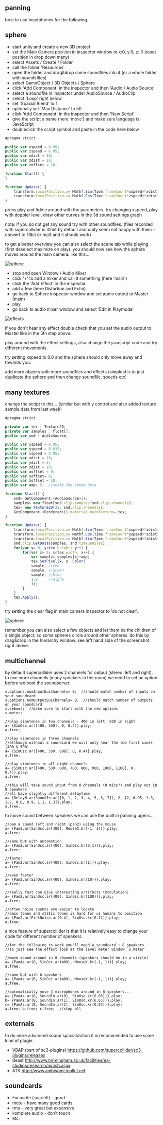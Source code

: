 panning
--------------------

best to use headphones for the following.

sphere
--

* start unity and create a new 3D project
* set the Main Camera position in inspector window to x:0, y:0, z: 0 (reset position in drop down meny)
* select Assets / Create / Folder
* call the folder 'Resources'
* open the folder and drag&drop some soundfiles into it (or a whole folder with soundsfiles)
* select GameObject / 3D Objects / Sphere
* click 'Add Component' in the inspector and then 'Audio / Audio Source'
* select a soundfile in inspector under AudioSource / AudioClip
* select 'Loop' right below
* set 'Spacial Blend' to 1
* optionally set 'Max Distance' to 50
* click 'Add Component' in the inspector and then 'New Script'
* give the script a name (here 'move') and make sure language is JavaScript
* doubleclick the script symbol and paste in the code here below

```javascript
#pragma strict

public var xspeed = 0.05;
public var zspeed = 0.05;
public var xdist = 10;
public var zdist = 10;
public var zoffset = 10;

function Start() {
}

function Update() {
    transform.localPosition.x= Mathf.Sin(Time.frameCount*xspeed)*xdist;
    transform.localPosition.z= Mathf.Cos(Time.frameCount*zspeed)*zdist+zoffset;
}
```

press play and fiddle around with the parameters. try changing xspeed, play with doppler level, draw other curves in the 3d sound settings graph

note: if you do not get any sound try with other soundfiles. (files recorded with supercollider is 32bit by default and unity seem not happy with them - convert to 16bit or mp3 and it should work)

to get a better overview you can also select the scene tab while playing (first deselect maximize on play). you should now see how the sphere moves around the main camera. like this...

![sphere](00sphere.png?raw=true "sphere")

* stop and open Window / Audio Mixer
* click '+' to add a mixer and call it something (here 'main')
* click the 'Add Effect' in the inspector
* add a few (here Distortion and Echo)
* go back to Sphere inspector window and set audio output to Master (main)
* play
* go back to audio mixer window and select 'Edit in Playmode'

![effects](01effects.png?raw=true "effects")

if you don't hear any effect double check that you set the audio output to Master like in the 5th step above.

play around with the effect settings, also change the javascript code and try different movements.

try setting xspeed to 0.0 and the sphere should only move away and towards you.

add more objects with more soundfiles and effects (simplest is to just duplicate the sphere and then change soundfile, speeds etc)

many textures
--

change the script to this... (similar but with y control and also added texture sample data from last week)

```javascript
#pragma strict

private var tex : Texture2D;
private var samples : float[];
public var snd : AudioSource;

public var xspeed = 0.05;
public var yspeed = 0.015;
public var zspeed = 0.05;
public var xdist = 10;
public var ydist = 3;
public var zdist = 10;
public var xoffset = 0;
public var yoffset= 0;
public var zoffset = 10;
public var amp= 5;  //scale the sound data

function Start() {
    snd= GetComponent.<AudioSource>();
    samples= new float[snd.clip.samples*snd.clip.channels];
    tex= new Texture2D(32, snd.clip.channels);
    GetComponent.<Renderer>().material.mainTexture= tex;
}

function Update() {
    transform.localPosition.x= Mathf.Sin(Time.frameCount*xspeed)*xdist+xoffset;
    transform.localPosition.y= Mathf.Cos(Time.frameCount*yspeed)*zdist+yoffset;
    transform.localPosition.z= Mathf.Sin(Time.frameCount*zspeed)*zdist+zoffset;
    snd.clip.GetData(samples, snd.timeSamples);
    for(var y= 0; y<tex.height; y++) {
        for(var x= 0; x<tex.width; x++) {
            var sample= samples[x]*amp;
            tex.SetPixel(x, y, Color(
            sample,	//red
            sample,	//green
            sample,	//blue
            1.0		//alpha
            ));
        }
    }
    tex.Apply();
}
```
try setting the clear flag in main camera inspector to 'do not clear'.

![sphere](00sphere.png?raw=true "sphere")

remember you can also select a few objects and let them be the children of a single object. so some spheres circle around other spheres. do this by drag&drop in the hierarchy window. see left hand side of the screenshot right above.

multichannel
--

by default supercollider uses 2 channels for output (stereo: left and right).
to use more channels (many speakers in the room) we need to set an option before we boot the soundserver.

```supercollider
s.options.numInputBusChannels= 8;  //should match number of inputs on your soundcard
s.options.numOutputBusChannels= 8;  //should match number of outputs on your soundcard
s.reboot;  //make sure to start with the new options
s.meter;

//play sinetones in two channels - 400 in left, 500 in right
a= {SinOsc.ar([400, 500], 0, 0.4)}.play;
a.free;

//play sinetones in three channels
//although without a soundcard we will only hear the two first sines (400 & 500) 
a= {SinOsc.ar([400, 500, 600], 0, 0.4)}.play;
a.free;

//play sinetones in all eight channels
a= {SinOsc.ar([400, 500, 600, 700, 800, 900, 1000, 1100], 0, 0.4)}.play;
a.free;

//this will take sound input from 8 channels (8 mics?) and play out in 8 speakers
//all have slightly different delaytime
a= {DelayN.ar(SoundIn.ar([0, 1, 2, 3, 4, 5, 6, 7]), 2, [2, 0.95, 1.8, 1.7, 0.6, 0.9, 1.1, 1.3]}.play;
a.free;
```

to move sound between speakers we can use the built in panning ugens...

```supercollider
//pan a sound left and right (pan2) using the mouse 
a= {Pan2.ar(SinOsc.ar(400), MouseX.kr(-1, 1))}.play;
a.free;

//same but with automation
a= {Pan2.ar(SinOsc.ar(400), SinOsc.kr(0.1))}.play;
a.free;

//faster
a= {Pan2.ar(SinOsc.ar(400), SinOsc.kr(1))}.play;
a.free;

//even faster
a= {Pan2.ar(SinOsc.ar(400), SinOsc.kr(10))}.play;
a.free;

//really fast can give interesting artifacts (modulation)
a= {Pan2.ar(SinOsc.ar(400), SinOsc.kr(100))}.play;
a.free;

//often noise sounds are easier to locate
//bass tones and static tones is hard for us humans to position
a= {Pan2.ar(PinkNoise.ar(0.4), SinOsc.kr(0.1))}.play;
a.free;
```
a nice feature of supercollider is that it is relatively easy to change your code for different number of speakers.

```supercollider
//for the following to work you'll need a soundcard + 8 speakers
//to just see the effect look at the level meter window `s.meter` 

//move sound around in 8 channels (speakers should be in a circle)
a= {PanAz.ar(8, SinOsc.ar(400), MouseX.kr(-1, 1))}.play;
a.free;

//same but with 6 speakers
a= {PanAz.ar(6, SinOsc.ar(400), MouseX.kr(-1, 1))}.play;
a.free;

//automatically move 3 microphones around in 8 speakers...
a= {PanAz.ar(8, SoundIn.ar(0), SinOsc.kr(0.06))}.play;
b= {PanAz.ar(8, SoundIn.ar(1), SinOsc.kr(0.05))}.play;
c= {PanAz.ar(8, SoundIn.ar(2), SinOsc.kr(0.04))}.play;
a.free; b.free; c.free;  //stop all
```

externals
--

to do more advanced sound spacialization it is recommended to use some kind of plugin.

* VBAP (part of sc3-plugins) <https://github.com/supercollider/sc3-plugins/releases>
* Beast <http://www.birmingham.ac.uk/facilities/ea-studios/research/mulch.aspx>
* ATK <http://www.ambisonictoolkit.net>

soundcards
--

* Focusrite (scarlett) - good
* motu - have many good cards
* rme - very great but expensive
* komplete audio - don't touch
* etc.
